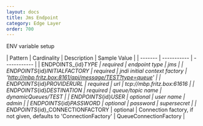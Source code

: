 ```yaml
---
layout: docs
title: Jms Endpoint
category: Edge Layer
order: 700
---
```


ENV variable setup

| Pattern | Cardinality | Description | Sample Value |
| ------- | ----------- | ------------ |
| ENDPOINTS_{id}_TYPE | required | endpoint type | jms |
| ENDPOINTS_{id}_INITIALFACTORY | required | jndi initial context factory | 'http://mbp.fritz.box:8161/api/message/TEST?type=queue' |
| ENDPOINTS_{id}_PROVIDERURL | required | url | tcp://mbp.fritz.box:61616 |
| ENDPOINTS_{id}_DESTINATION | required | queue/topic name | dynamicQueues/TEST |
| ENDPOINTS_{id}_USER | optional | user name | admin |
| ENDPOINTS_{id}_PASSWORD | optional | password | supersecret |
| ENDPOINTS_{id}_CONNECTIONFACTORY | optional | Connection factory, if not given, defaults to 'ConnectionFactory' | QueueConnectionFactory |

<style>
td, th {
    border: 1px solid var(--secondary);
    padding: 0.5em;
}
</style>